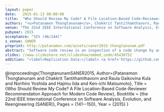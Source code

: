 ```yaml
---
layout: paper
date:   2015-01-13 00:00:00
title:  "Who Should Review My Code? A File Location-Based Code-Reviewer Recommendation Approach for Modern Code Review"
authors: "<u>Patanamon Thongtanunam</u>, Chakkrit Tantithamthavorn, Raula Gaikovina Kula, Norihiro Yoshida, Hajimu Iida, Ken-ichi Matsumoto"
venue: "The 22nd IEEE International Conference on Software Analysis, Evolution, and Reengineering (SANER2015)"
pubyear: 2015
acceptance: "32% (46/144)"
s_venue: SANER
preprint: http://patanamon.com/assets/saner2015-thongtanunam.pdf
abstract: "Software code review is an inspection of a code change by an independent third-party developer in order to identify and fix defects before an integration. Effectively performing code review can improve the overall software quality. In recent years, Modern Code Review (MCR), a lightweight and tool-based code inspection, has been widely adopted in both proprietary and open-source software systems. Finding appropriate code-reviewers in MCR is a necessary step of reviewing a code change. However, little research is known the difficulty of finding code-reviewers in a distributed software development and its impact on reviewing time. In this paper, we investigate the impact of reviews with code-reviewer assignment problem has on reviewing time. We find that reviews with code-reviewer assignment problem take 12 days longer to approve a code change. To help developers find appropriate code-reviewers, we propose RevFinder, a file location-based code-reviewer recommendation approach. We leverage a similarity of previously reviewed file path to recommend an appropriate code-reviewer. The intuition is that files that are located in similar file paths would be managed and reviewed by similar experienced code-reviewers. Through an empirical evaluation on a case study of 42,045 reviews of Android Open Source Project (AOSP), OpenStack, Qt and LibreOffice projects, we find that RevFinder  accurately recommended 79% of reviews with a top 10 recommendation. RevFinder also correctly recommended the code-reviewers with a median rank of 4. The overall ranking of RevFinder is 3 times better than that of a baseline approach. We believe that RevFinder could be applied to MCR in order to help developers find appropriate code-reviewers and speed up the overall code review process."
slides: //www.slideshare.net/slideshow/embed_code/45430752
addition: "<label>Replication Data:</label> <a href='https://github.com/patanamon/revfinder'>available at GitHub</a>"
---
```

@inproceedings{ThongtanunamSANER2015,
	Author={Patanamon Thongtanunam and  Chakkrit Tantithamthavorn and  Raula Gaikovina Kula and  Norihiro Yoshida and  Hajimu Iida and  Ken-ichi Matsumoto},
	Title = {Who Should Review My Code? A File Location-Based Code-Reviewer Recommendation Approach for Modern Code Review},
	Booktitle = {the 22nd IEEE International Conference on Software Analysis, Evolution, and Reengineering (SANER)},
	Pages = {141--150},
	Year = {2015}
}